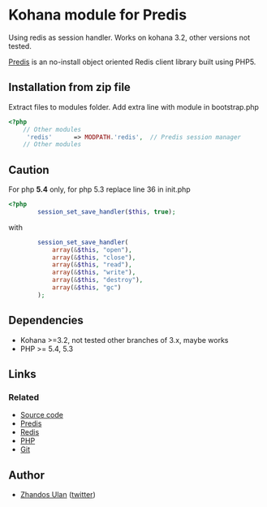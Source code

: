 # Kohana module for Predis
Using redis as session handler. Works on kohana 3.2, other versions not tested.

[Predis](https://github.com/nrk/predis) is an no-install object oriented Redis client library built using PHP5.

## Installation from zip file

Extract files to modules folder. Add extra line with module in bootstrap.php 

```php
<?php
	// Other modules
	 'redis'	  => MODPATH.'redis',  // Predis session manager
	// Other modules
```

## Caution
For php __5.4__ only, for php 5.3 replace line 36 in init.php

```php
<?php
        session_set_save_handler($this, true);
```
with
```php
        session_set_save_handler(
            array(&$this, "open"),
            array(&$this, "close"),
            array(&$this, "read"),
            array(&$this, "write"),
            array(&$this, "destroy"),
            array(&$this, "gc")
        );
```


## Dependencies ##

- Kohana >=3.2, not tested other branches of 3.x, maybe works
- PHP >= 5.4, 5.3

## Links ##

### Related ###
- [Source code](https://github.com/jandosul/kohana32-predis)
- [Predis](http://github.com/nrk/predis/)
- [Redis](http://redis.io/)
- [PHP](http://php.net/)
- [Git](http://git-scm.com/)

## Author ##

- [Zhandos Ulan](mailto:jandosul@gmail.com) ([twitter](http://twitter.com/jandosul))